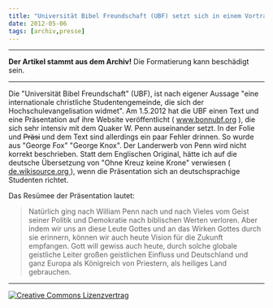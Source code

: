 ```yaml
---
title: "Universität Bibel Freundschaft (UBF) setzt sich in einem Vortrag mit Quakern auseinander. [update 6.5.2012]"
date: 2012-05-06
tags: [archiv,presse]
---
```

<hr><b>Der Artikel stammt aus dem Archiv!</b> Die Formatierung kann beschädigt sein.<hr>

<p>Die "Universität Bibel Freundschaft" (UBF), ist nach eigener Aussage "eine internationale christliche Studentengemeinde, die sich der Hochschulevangelisation widmet". Am 1.5.2012 hat die UBF einen Text und eine Präsentation auf ihre Website veröffentlicht ( <a href="http://www.bonnubf.org/2012/05/william-penn">www.bonnubf.org</a> ), die sich sehr intensiv mit dem Quaker W. Penn auseinander setzt. In der Folie und <s>Präsi</s> und dem Text sind allerdings ein paar Fehler drinnen. So wurde aus "George Fox" "George Knox". Der Landerwerb von Penn wird nicht korrekt beschrieben. Statt dem Englischen Original, hätte ich auf die deutsche Übersetzung von "Ohne Kreuz keine Krone" verwiesen ( <a href="http://de.wikisource.org/wiki/Ohne_Kreuz_keine_Krone">de.wikisource.org </a>), wenn die Präsentation sich an deutschsprachige Studenten richtet. </p>

<p>Das Resümee der Präsentation lautet:
<blockquote>
Natürlich ging nach William Penn nach und nach Vieles vom Geist seiner Politik und Demokratie nach biblischen Werten verloren. Aber indem wir uns an diese Leute Gottes und an das Wirken Gottes durch sie erinnern, können wir auch heute Vision für die Zukunft empfangen. Gott will gewiss auch heute, durch solche globale geistliche Leiter großen geistlichen Einfluss und Deutschland und ganz Europa als Königreich von Priestern, als heiliges Land gebrauchen.
</blockquote>
</p>
<hr>
<a rel="license" href="http://creativecommons.org/licenses/by-sa/3.0/"><img alt="Creative Commons Lizenzvertrag" style="border-width:0" src="http://i.creativecommons.org/l/by-sa/3.0/88x31.png" /></a>

